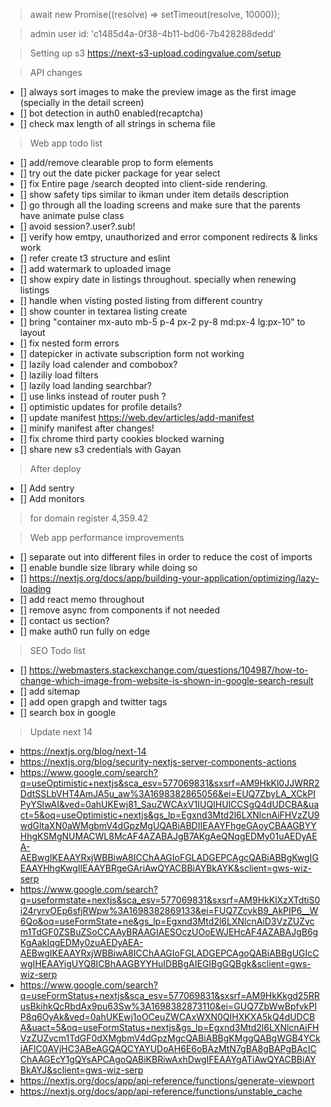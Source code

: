 > await new Promise((resolve) => setTimeout(resolve, 10000));

> admin user id: 'c1485d4a-0f38-4b11-bd06-7b428288dedd'

> Setting up s3
> https://next-s3-upload.codingvalue.com/setup

> API changes
-   [] always sort images to make the preview image as the first image (specially in the detail screen)
-   [] bot detection in auth0 enabled(recaptcha)
-   [] check max length of all strings in schema file

> Web app todo list

-   [] add/remove clearable prop to form elements
-   [] try out the date picker package for year select
-   [] fix Entire page /search deopted into client-side rendering.
-   [] show safety tips similar to ikman under item details description
-   [] go through all the loading screens and make sure that the parents have animate pulse class
-   [] avoid session?.user?.sub!
-   [] verify how emtpy, unauthorized and error component redirects & links work
-   [] refer create t3 structure and eslint
-   [] add watermark to uploaded image
-   [] show expiry date in listings throughout. specially when renewing listings
-   [] handle when visting posted listing from different country
-   [] show counter in textarea listing create
-   [] bring "container mx-auto mb-5 p-4 px-2 py-8 md:px-4 lg:px-10" to layout
-   [] fix nested form errors
-   [] datepicker in activate subscription form not working
-   [] lazily load calender and combobox?
-   [] laziliy load filters
-   [] lazily load landing searchbar?
-   [] use links instead of router push ?
-   [] optimistic updates for profile details?
-   [] update manifest https://web.dev/articles/add-manifest
-   [] minify manifest after changes!
-   [] fix chrome third party cookies blocked warning
-   [] share new s3 credentials with Gayan

> After deploy
-   [] Add sentry
-   [] Add monitors

> for domain register 4,359.42



> Web app performance improvements

-   [] separate out into different files in order to reduce the cost of imports
-   [] enable bundle size library while doing so
-   [] https://nextjs.org/docs/app/building-your-application/optimizing/lazy-loading
-   [] add react memo throughout
-   [] remove async from components if not needed
-   [] contact us section?
-   [] make auth0 run fully on edge

> SEO Todo list
-   [] https://webmasters.stackexchange.com/questions/104987/how-to-change-which-image-from-website-is-shown-in-google-search-result
-   [] add sitemap
-   [] add open grapgh and twitter tags
-   [] search box in google


> Update next 14
-   https://nextjs.org/blog/next-14
-   https://nextjs.org/blog/security-nextjs-server-components-actions
-   https://www.google.com/search?q=useOptimistic+nextjs&sca_esv=577069831&sxsrf=AM9HkKl0JJWRR2DdtSSLbVHT4AmJA5u_aw%3A1698382865056&ei=EUQ7ZbyLA_XCkPIPyYSlwAI&ved=0ahUKEwj81_SauZWCAxV1IUQIHUlCCSgQ4dUDCBA&uact=5&oq=useOptimistic+nextjs&gs_lp=Egxnd3Mtd2l6LXNlcnAiFHVzZU9wdGltaXN0aWMgbmV4dGpzMgUQABiABDIIEAAYFhgeGAoyCBAAGBYYHhgKSMgNUMACWL8McAF4AZABAJgB7AKgAeQNqgEDMy01uAEDyAEA-AEBwgIKEAAYRxjWBBiwA8ICChAAGIoFGLADGEPCAgcQABiABBgKwgIGEAAYHhgKwgIIEAAYBRgeGAriAwQYACBBiAYBkAYK&sclient=gws-wiz-serp
-   https://www.google.com/search?q=useformstate+nextjs&sca_esv=577069831&sxsrf=AM9HkKlXzXTdtiS0i24ryrvOEp6sfjRWpw%3A1698382869133&ei=FUQ7ZcvkB9_AkPIP6__W6Qo&oq=useFormState+ne&gs_lp=Egxnd3Mtd2l6LXNlcnAiD3VzZUZvcm1TdGF0ZSBuZSoCCAAyBRAAGIAESOczUOoEWJEHcAF4AZABAJgB6gKgAakIqgEDMy0zuAEDyAEA-AEBwgIKEAAYRxjWBBiwA8ICChAAGIoFGLADGEPCAgoQABiABBgUGIcCwgIHEAAYigUYQ8ICBhAAGBYYHuIDBBgAIEGIBgGQBgk&sclient=gws-wiz-serp
-   https://www.google.com/search?q=useFormStatus+nextjs&sca_esv=577069831&sxsrf=AM9HkKkgd25RRusBkihkQcRbdAx9pu63Sw%3A1698382873110&ei=GUQ7ZbWwBpfvkPIP8q6OyAk&ved=0ahUKEwj1oOCeuZWCAxWXN0QIHXKXA5kQ4dUDCBA&uact=5&oq=useFormStatus+nextjs&gs_lp=Egxnd3Mtd2l6LXNlcnAiFHVzZUZvcm1TdGF0dXMgbmV4dGpzMgcQABiABBgKMggQABgWGB4YCkjAFlC0AVjHC3ABeAGQAQCYAYUDoAH6E6oBAzMtN7gBA8gBAPgBAcICChAAGEcY1gQYsAPCAgoQABiKBRiwAxhDwgIFEAAYgATiAwQYACBBiAYBkAYJ&sclient=gws-wiz-serp
-   https://nextjs.org/docs/app/api-reference/functions/generate-viewport
-   https://nextjs.org/docs/app/api-reference/functions/unstable_cache

